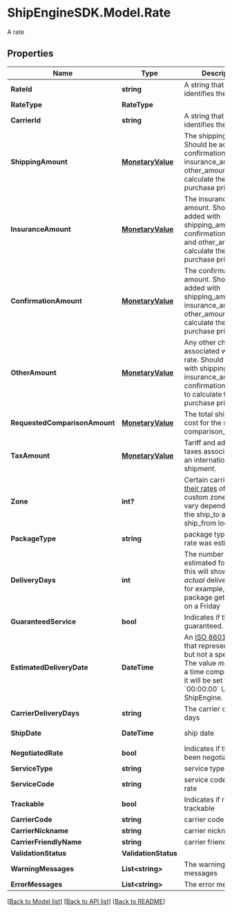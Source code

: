 # ShipEngineSDK.Model.Rate
A rate

## Properties

Name | Type | Description | Notes
------------ | ------------- | ------------- | -------------
**RateId** | **string** | A string that uniquely identifies the rate | [readonly] 
**RateType** | **RateType** |  | [readonly] 
**CarrierId** | **string** | A string that uniquely identifies the carrier | [readonly] 
**ShippingAmount** | [**MonetaryValue**](MonetaryValue.md) | The shipping amount. Should be added with confirmation_amount, insurance_amount and other_amount to calculate the total purchase price. | [readonly] 
**InsuranceAmount** | [**MonetaryValue**](MonetaryValue.md) | The insurance amount.  Should be added with shipping_amount, confirmation_amount and other_amount to calculate the total purchase price. | [readonly] 
**ConfirmationAmount** | [**MonetaryValue**](MonetaryValue.md) | The confirmation amount.  Should be added with shipping_amount, insurance_amount and other_amount to calculate the total purchase price. | [readonly] 
**OtherAmount** | [**MonetaryValue**](MonetaryValue.md) | Any other charges associated with this rate.  Should be added with shipping_amount, insurance_amount and confirmation_amount to calculate the total purchase price. | [readonly] 
**RequestedComparisonAmount** | [**MonetaryValue**](MonetaryValue.md) | The total shipping cost for the specified comparison_rate_type. | [optional] [readonly] 
**TaxAmount** | [**MonetaryValue**](MonetaryValue.md) | Tariff and additional taxes associated with an international shipment. | [optional] [readonly] 
**Zone** | **int?** | Certain carriers base [their rates](https://blog.stamps.com/2017/09/08/usps-postal-zones/) off of custom zones that vary depending upon the ship_to and ship_from location  | [readonly] 
**PackageType** | **string** | package type that this rate was estimated for | [readonly] 
**DeliveryDays** | **int** | The number of days estimated for delivery, this will show the _actual_ delivery time if for example, the package gets shipped on a Friday  | [optional] [readonly] 
**GuaranteedService** | **bool** | Indicates if the rate is guaranteed. | [readonly] 
**EstimatedDeliveryDate** | **DateTime** | An [ISO 8601](https://en.wikipedia.org/wiki/ISO_8601) string that represents a date, but not a specific time.  The value _may_ contain a time component, but it will be set to &#x60;00:00:00&#x60; UTC by ShipEngine.  | [optional] [readonly] 
**CarrierDeliveryDays** | **string** | The carrier delivery days | [optional] [readonly] 
**ShipDate** | **DateTime** | ship date | [optional] [readonly] 
**NegotiatedRate** | **bool** | Indicates if the rates been negotiated | [readonly] 
**ServiceType** | **string** | service type | [readonly] 
**ServiceCode** | **string** | service code for the rate | [readonly] 
**Trackable** | **bool** | Indicates if rate is trackable | [readonly] 
**CarrierCode** | **string** | carrier code | [readonly] 
**CarrierNickname** | **string** | carrier nickname | [readonly] 
**CarrierFriendlyName** | **string** | carrier friendly name | [readonly] 
**ValidationStatus** | **ValidationStatus** |  | [readonly] 
**WarningMessages** | **List&lt;string&gt;** | The warning messages | [readonly] 
**ErrorMessages** | **List&lt;string&gt;** | The error messages | [readonly] 

[[Back to Model list]](../README.md#documentation-for-models) [[Back to API list]](../README.md#documentation-for-api-endpoints) [[Back to README]](../README.md)

